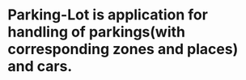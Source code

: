 # Parking-Lot is application for handling of parkings(with corresponding zones and places) and cars.
